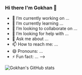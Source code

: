 ### Hi there I'm Gokhan 👋


- 🔭 I’m currently working on ...
- 🌱 I’m currently learning ...
- 👯 I’m looking to collaborate on ...
- 🤔 I’m looking for help with ...
- 💬 Ask me about ...
- 📫 How to reach me: ...
- 😄 Pronouns: ...
- ⚡ Fun fact: ...
-->



![Gokhan's GitHub stats](https://github-readme-stats.vercel.app/api?username=yamangokhan&show_icons=true&theme=dracula)
